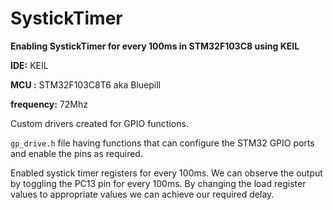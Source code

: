 # SystickTimer

**Enabling SystickTimer for every 100ms in STM32F103C8 using KEIL**

**IDE:** KEIL 

**MCU :** STM32F103C8T6 aka Bluepill 

**frequency:** 72Mhz

Custom drivers created for GPIO functions. 

`gp_drive.h` file having functions that can configure the STM32 GPIO ports and enable the pins as required. 

Enabled systick timer registers for every 100ms. We can observe the output by toggling the PC13 pin for every 100ms. 
By changing the load register values to appropriate values we can achieve our required delay.
